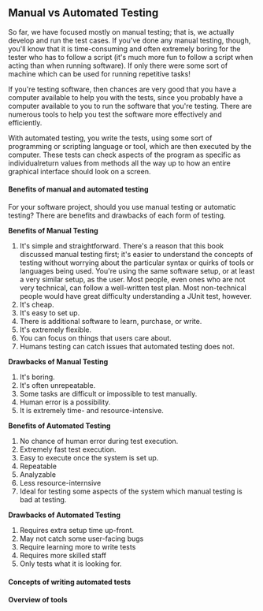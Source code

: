 ## Manual vs Automated Testing

So far, we have focused mostly on manual testing; that is, we actually develop and run the test cases.  If you've done any manual testing, though, you'll know that it is time-consuming and often extremely boring for the tester who has to follow a script (it's much more fun to follow a script when acting than when running software).  If only there were some sort of machine which can be used for running repetitive tasks!

If you're testing software, then chances are very good that you have a computer available to help you with the tests, since you probably have a computer available to you to run the software that you're testing.  There are numerous tools to help you test the software more effectively and efficiently.

With automated testing, you write the tests, using some sort of programming or scripting language or tool, which are then executed by the computer.  These tests can check aspects of the program as specific as individualreturn values from methods all the way up to how an entire graphical interface should look on a screen.

#### Benefits of manual and automated testing

For your software project, should you use manual testing or automatic testing?  There are benefits and drawbacks of each form of testing.

__Benefits of Manual Testing__

1. It's simple and straightforward.  There's a reason that this book discussed manual testing first; it's easier to understand the concepts of testing without worrying about the particular syntax or quirks of tools or languages being used.  You're using the same software setup, or at least a very similar setup, as the user.  Most people, even ones who are not very technical, can follow a well-written test plan.  Most non-technical people would have great difficulty understanding a JUnit test, however.
2. It's cheap.
3. It's easy to set up.
4. There is additional software to learn, purchase, or write.
5. It's extremely flexible.
6. You can focus on things that users care about.
7. Humans testing can catch issues that automated testing does not.

__Drawbacks of Manual Testing__

1. It's boring.
2. It's often unrepeatable.
3. Some tasks are difficult or impossible to test manually.
4. Human error is a possibility.
5. It is extremely time- and resource-intensive.

__Benefits of Automated Testing__

1. No chance of human error during test execution.
2. Extremely fast test execution.
3. Easy to execute once the system is set up.
4. Repeatable
5. Analyzable
6. Less resource-internsive
7. Ideal for testing some aspects of the system which manual testing is bad at testing.

__Drawbacks of Automated Testing__

1. Requires extra setup time up-front.
2. May not catch some user-facing bugs
3. Require learning more to write tests
4. Requires more skilled staff
5. Only tests what it is looking for.

#### Concepts of writing automated tests

#### Overview of tools